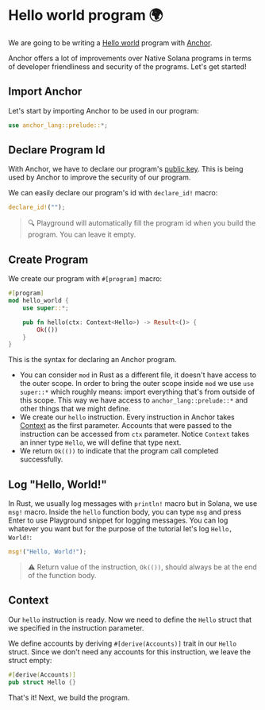# Hello world program 🌍️

We are going to be writing a [Hello world](https://en.wikipedia.org/wiki/%22Hello,_World!%22_program) program with [Anchor](https://anchor-lang.com/).

Anchor offers a lot of improvements over Native Solana programs in terms of developer friendliness and security of the programs. Let's get started!

## Import Anchor

Let's start by importing Anchor to be used in our program:

```rs
use anchor_lang::prelude::*;
```

## Declare Program Id

With Anchor, we have to declare our program's [public key](https://en.wikipedia.org/wiki/Public-key_cryptography). This is being used by Anchor to improve the security of our program.

We can easily declare our program's id with `declare_id!` macro:

```rs
declare_id!("");
```

> 🔍️ Playground will automatically fill the program id when you build the program. You can leave it empty.

## Create Program

We create our program with `#[program]` macro:

```rs
#[program]
mod hello_world {
    use super::*;

    pub fn hello(ctx: Context<Hello>) -> Result<()> {
        Ok(())
    }
}
```

This is the syntax for declaring an Anchor program.

- You can consider `mod` in Rust as a different file, it doesn't have access to the outer scope. In order to bring the outer scope inside `mod` we use `use super::*` which roughly means: import everything that's from outside of this scope. This way we have access to `anchor_lang::prelude::*` and other things that we might define.
- We create our `hello` instruction. Every instruction in Anchor takes [Context](https://docs.rs/anchor-lang/latest/anchor_lang/context/struct.Context.html) as the first parameter. Accounts that were passed to the instruction can be accessed from `ctx` parameter. Notice `Context` takes an inner type `Hello`, we will define that type next.
- We return `Ok(())` to indicate that the program call completed successfully.

## Log "Hello, World!"

In Rust, we usually log messages with `println!` macro but in Solana, we use `msg!` macro.
Inside the `hello` function body, you can type `msg` and press Enter to use Playground snippet for logging messages.
You can log whatever you want but for the purpose of the tutorial let's log `Hello, World!`:

```rs
msg!("Hello, World!");
```

> ⚠️ Return value of the instruction, `Ok(())`, should always be at the end of the function body.

## Context

Our `hello` instruction is ready. Now we need to define the `Hello` struct that we specified in the instruction parameter.

We define accounts by deriving `#[derive(Accounts)]` trait in our `Hello` struct. Since we don't need any accounts for this instruction, we leave the struct empty:

```rs
#[derive(Accounts)]
pub struct Hello {}
```

That's it! Next, we build the program.
